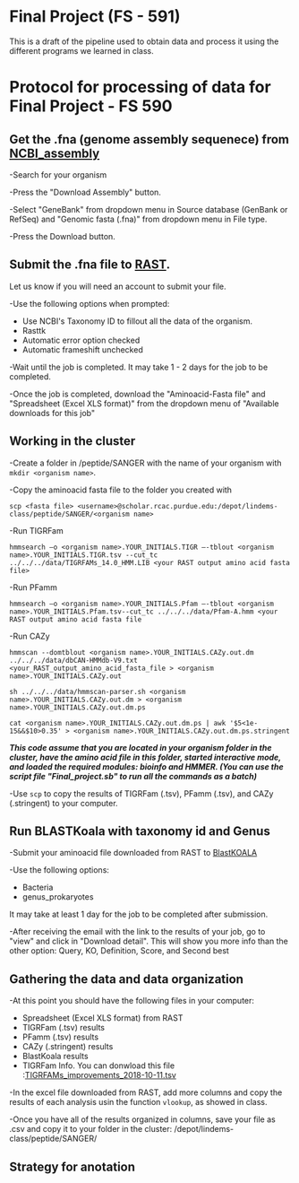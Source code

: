 # Final Project (FS - 591)

This is a draft of the pipeline used to obtain data and process it using the different programs we learned in class. 

# Protocol for processing of data for Final Project - FS 590

## Get the .fna (genome assembly sequenece) from [NCBI_assembly](https://www.ncbi.nlm.nih.gov/assembly/)

-Search for your organism

-Press the "Download Assembly" button. 

-Select "GeneBank" from dropdown menu in Source database (GenBank or RefSeq) and "Genomic fasta (.fna)" from dropdown menu in File type. 

-Press the Download button.

## Submit the .fna file to [RAST](https://rast.nmpdr.org). 

Let us know if you will need an account to submit your file. 

-Use the following options when prompted:
  * Use NCBI's Taxonomy ID to fillout all the data of the organism.
  * Rasttk
  * Automatic error option checked 
  * Automatic frameshift unchecked

-Wait until the job is completed. It may take 1 - 2 days for the job to be completed. 

-Once the job is completed, download the "Aminoacid-Fasta file" and "Spreadsheet (Excel XLS format)" from the dropdown menu of "Available downloads for this job"

## Working in the cluster

-Create a folder in /peptide/SANGER with the name of your organism with `mkdir <organism name>`. 

-Copy the aminoacid fasta file to the folder you created with 

```
scp <fasta file> <username>@scholar.rcac.purdue.edu:/depot/lindems-class/peptide/SANGER/<organism name>
```

-Run TIGRFam

```
hmmsearch –o <organism name>.YOUR_INITIALS.TIGR –-tblout <organism name>.YOUR_INITIALS.TIGR.tsv --cut_tc ../../../data/TIGRFAMs_14.0_HMM.LIB <your RAST output amino acid fasta file>
```

-Run PFamm

```
hmmsearch –o <organism name>.YOUR_INITIALS.Pfam –-tblout <organism name>.YOUR_INITIALS.Pfam.tsv--cut_tc ../../../data/Pfam-A.hmm <your RAST output amino acid fasta file
```

-Run CAZy

```
hmmscan --domtblout <organism name>.YOUR_INITIALS.CAZy.out.dm ../../../data/dbCAN-HMMdb-V9.txt <your_RAST_output_amino_acid_fasta_file > <organism name>.YOUR_INITIALS.CAZy.out
```

```
sh ../../../data/hmmscan-parser.sh <organism name>.YOUR_INITIALS.CAZy.out.dm > <organism name>.YOUR_INITIALS.CAZy.out.dm.ps
```

```
cat <organism name>.YOUR_INITIALS.CAZy.out.dm.ps | awk '$5<1e-15&&$10>0.35' > <organism name>.YOUR_INITIALS.CAZy.out.dm.ps.stringent
```

***This code assume that you are located in your organism folder in the cluster, have the amino acid file in this folder, started interactive mode, and loaded the required modules: bioinfo and HMMER. (You can use the script file "Final_project.sb" to run all the commands as a batch)***

-Use `scp` to copy the results of TIGRFam (.tsv), PFamm (.tsv), and CAZy (.stringent) to your computer.

## Run BLASTKoala with taxonomy id and Genus

-Submit your aminoacid file downloaded from RAST to [BlastKOALA](https://www.kegg.jp/blastkoala/)

-Use the following options:

 * Bacteria
 * genus_prokaryotes

It may take at least 1 day for the job to be completed after submission. 

-After receiving the email with the link to the results of your job, go to "view" and click in "Download detail". This will show you more info than the other option: Query, KO, Definition, Score, and Second best

## Gathering the data and data organization

-At this point you should have the following files in your computer:

 * Spreadsheet (Excel XLS format) from RAST
 * TIGRFam (.tsv) results
 * PFamm (.tsv) results
 * CAZy (.stringent) results
 * BlastKoala results
 * TIGRFam Info. You can donwload this file :[TIGRFAMs_improvements_2018-10-11.tsv](https://ftp.ncbi.nlm.nih.gov/hmm/TIGRFAMs/TIGRFAMs_improvements_2018-10-11.tsv)

-In the excel file downloaded from RAST, add more columns and copy the results of each analysis usin the function `vlookup`, as showed in class.

-Once you have all of the results organized in columns, save your file as .csv and copy it to your folder in the cluster: /depot/lindems-class/peptide/SANGER/<organism name>

## Strategy for anotation

